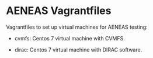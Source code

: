 # AENEAS Vagrantfiles

Vagrantfiles to set up virtual machines for AENEAS testing:

* cvmfs: Centos 7 virtual machine with CVMFS.

* dirac: Centos 7 virtual machine with DIRAC software.
